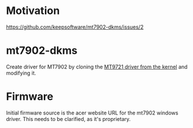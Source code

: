# Motivation
https://github.com/keepsoftware/mt7902-dkms/issues/2

# mt7902-dkms
Create driver for MT7902 by cloning the [MT9721 driver from the kernel](https://github.com/torvalds/linux/tree/master/drivers/net/wireless/mediatek/mt76/mt7921) and modifying it.

# Firmware
Initial firmware source is the acer website URL for the mt7902 windows driver. This needs to be clarified, as it's proprietary.
